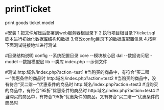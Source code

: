# printTicket
print goods ticket model

#安装
1.把文件解压后部署到web服务器根目录下
2.执行项目根目录下ticket.sql脚本进行初始化数据库结构和数据
3.修改config目录下的数据库配置信息
4.按照下面测试链接地址进行测试

#目录结构说明
config		--系统配置目录
core		--模块核心层
dal			--数据访问层
  -model	--数据模型层
lib			--类库
index.php	--示例文件

#测试
http:域名/index.php?action=test1  #当购买的商品中，有符合“买二赠一”优惠条件的商品时
http:域名/index.php?action=test2  #当购买的商品中，没有符合“买二赠一”优惠条件的商品时
http:域名/index.php?action=test3  #当购买的商品中，有符合“95折”优惠条件的商品时
http:域名/index.php?action=test4  #当购买的商品中，有符合“95折”优惠条件的商品，又有符合“买二赠一”优惠条件的商品时